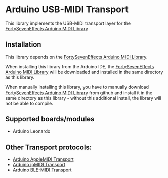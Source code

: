 # Arduino USB-MIDI Transport
This library implements the USB-MIDI transport layer for the [FortySevenEffects Arduino MIDI Library](https://github.com/FortySevenEffects/arduino_midi_library) 

## Installation
This library depends on the [FortySevenEffects Arduino MIDI Library](https://github.com/FortySevenEffects/arduino_midi_library).

When installing this library from the Arduino IDE, the [FortySevenEffects Arduino MIDI Library](https://github.com/FortySevenEffects/arduino_midi_library) will be downloaded and installed in the same directory as this library.

When manually installing this library, you have to manually download [FortySevenEffects Arduino MIDI Library](https://github.com/FortySevenEffects/arduino_midi_library) from github and install it in the same directory as this library - without this additional install, the library will not be able to compile. 

## Supported boards/modules
- Arduino Leonardo

## Other Transport protocols:
- [Arduino AppleMIDI Transport](https://github.com/lathoub/Arduino-AppleMIDI-Library)
- [Arduino ipMIDI  Transport](https://github.com/lathoub/Arduino-ipMIDI)
- [Arduino BLE-MIDI  Transport](https://github.com/lathoub/Arduino-BLE-MIDI)
